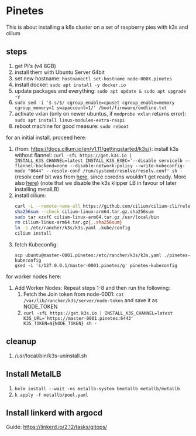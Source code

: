 # Pinetes

This is about installing a k8s cluster on a set of raspberry pies with k3s and cilium

## steps

1. get Pi's (v4 8GB)
2. install them with Ubuntu Server 64bit
3. set new hostname: `hostnamectl set-hostname node-000X.pinetes`
3. install docker: `sudo apt install -y docker.io`
4. update packages and everything: `sudo apt update & sudo apt upgrade -y`
6. `sudo sed -i '$ s/$/ cgroup_enable=cpuset cgroup_enable=memory cgroup_memory=1 swapaccount=1/' /boot/firmware/cmdline.txt`
7. activate vxlan (only on newer ubuntus, if `modprobe vxlan` returns error): `sudo apt install linux-modules-extra-raspi`
8. reboot machine for good measure: `sudo reboot`

for an initial install, proceed here:
1. (from: https://docs.cilium.io/en/v1.11/gettingstarted/k3s/): install k3s without flannel: `curl -sfL https://get.k3s.io | INSTALL_K3S_CHANNEL=latest INSTALL_K3S_EXEC='--disable servicelb --flannel-backend=none --disable-network-policy --write-kubeconfig-mode "0644" --resolv-conf /run/systemd/resolve/resolv.conf' sh -`
(resolv.conf bit was from [here](https://github.com/k3s-io/k3s/issues/4087#issuecomment-929374460), since coredns wouldn't get ready. More also [here](https://github.com/coredns/coredns/blob/master/plugin/loop/README.md#troubleshooting-loops-in-kubernetes-clusters))
(note that we disable the k3s klipper LB in favour of later installing metalLB)
2. install cilium:
   ```bash
   curl -L --remote-name-all https://github.com/cilium/cilium-cli/releases/latest/download/cilium-linux-arm64.tar.gz{,.sha256sum}
   sha256sum --check cilium-linux-arm64.tar.gz.sha256sum
   sudo tar xzvfC cilium-linux-arm64.tar.gz /usr/local/bin
   rm cilium-linux-arm64.tar.gz{,.sha256sum}
   ln -s /etc/rancher/k3s/k3s.yaml .kube/config
   cilium install
   ```
3. fetch Kubeconfig:
    ```shell
    scp ubuntu@master-0001.pinetes:/etc/rancher/k3s/k3s.yaml ./pinetes-kubeconfig
    gsed -i 's/127.0.0.1/master-0001.pinetes/g' pinetes-kubeconfig
    ```

for worker nodes here:
1. Add Worker Nodes: Repeat steps 1-8 and then run the following:
   1. Fetch the Join token from node-0001: `cat /var/lib/rancher/k3s/server/node-token` and save it as NODE_TOKEN
   2. `curl -sfL https://get.k3s.io | INSTALL_K3S_CHANNEL=latest K3S_URL='https://master-0001.pinetes:6443' K3S_TOKEN=${NODE_TOKEN} sh -`

 ## cleanup

 1. /usr/local/bin/k3s-uninstall.sh

## Install MetalLB

1. `helm install --wait -ns metallb-system bmetallb metallb/metallb`
2. `k apply -f metallb/pool.yaml`

## Install linkerd with argocd

Guide: <https://linkerd.io/2.12/tasks/gitops/>
